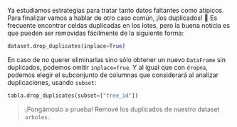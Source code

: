 Ya estudiamos estrategias para tratar tanto datos faltantes como atípicos. Para finalizar vamos a hablar de otro caso común, ¡los duplicados! 👥 Es frecuente encontrar celdas duplicadas en los lotes, pero la buena noticia es que pueden ser removidas fácilmente de la siguiente forma:

```python
dataset.drop_duplicates(inplace=True)
```

En caso de no querer eliminarlas sino sólo obtener un nuevo `DataFrame` sin duplicados, podemos omitir `inplace=True`. Y al igual que con `dropna`, podemos elegir el subconjunto de columnas que considerará al analizar duplicaciones, usando `subset`: 


```python
tabla.drop_duplicates(subset=["tree_id"])
```

> ¡Pongámoslo a prueba! Remové los duplicados de nuestro dataset `arboles`.
